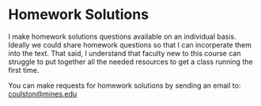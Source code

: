 # Homework Solutions

I make homework solutions questions available on an individual basis. Ideally we could
share homework questions so that I can incorperate them into the text.  That said,
I understand that faculty new to this course can struggle to put together
all the needed resources to get a class running the first time.

You can make requests for homework solutions by sending an email to:
[coulston@mines.edu](mailto:coulston@mines.edu)
